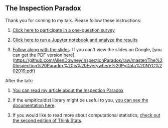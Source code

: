 ## The Inspection Paradox

Thank you for coming to my talk.  Please follow these instructions:

1. [Click here to participate in a one-question survey](https://forms.gle/DWNwV7FVkYv25mCH6)

2. [Click here to run a Jupyter notebook and analyze the results](https://colab.research.google.com/github/AllenDowney/InspectionParadox/blob/master/inspection.ipynb)

3. [Follow along with the slides](https://docs.google.com/presentation/d/1Z8xWPwomEDrQU4yeJZh8LdPOx71sJVa84p-ND5Ef3k8/edit?usp=sharing).  If you can't view the slides on Google, [you can get the PDF version here].(https://github.com/AllenDowney/InspectionParadox/raw/master/The%20Inspection%20Paradox%20is%20Everywhere%20PyData%20NYC%202019.pdf)

After the talk: 

1. [You can read my article about the Inspection Paradox](https://towardsdatascience.com/the-inspection-paradox-is-everywhere-2ef1c2e9d709?source=friends_link&sk=a38a2925e44f481d27e5b2452128716a)

2. If the empiricaldist library might be useful to you, [you can see the documentation here](https://nbviewer.jupyter.org/github/AllenDowney/empiricaldist/blob/master/empiricaldist/dist_demo.ipynb).

3. If you would like to read more about computational statistics, [check out the second edition of Think Stats](https://greenteapress.com/wp/think-stats-2e/).
